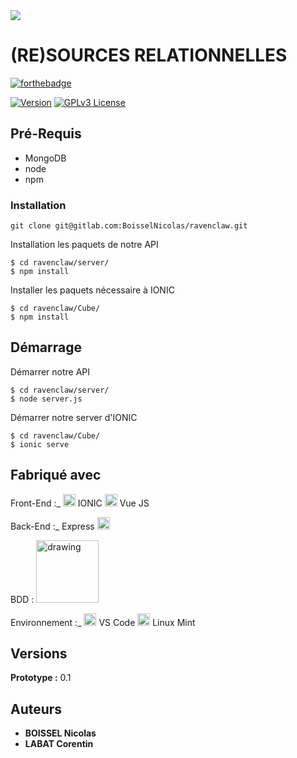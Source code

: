 <img src="https://ecole-alternance.cesi.fr/wp-content/themes/cesi/static/logo/ecole-alternance.svg">

# (RE)SOURCES RELATIONNELLES
[![forthebadge](https://forthebadge.com/images/badges/built-with-love.svg)]()

[![Version](https://badge.fury.io/gh/tterb%2FHyde.svg)]()
[![GPLv3 License](https://img.shields.io/badge/License-GPL%20v3-yellow.svg)]()



## Pré-Requis

 - MongoDB
 - node
 - npm


### Installation
```
git clone git@gitlab.com:BoisselNicolas/ravenclaw.git
```

Installation les paquets de notre API

```
$ cd ravenclaw/server/
$ npm install
```

Installer les paquets nécessaire à IONIC
```
$ cd ravenclaw/Cube/
$ npm install
```


## Démarrage
Démarrer notre API

```
$ cd ravenclaw/server/
$ node server.js
```

Démarrer notre server d'IONIC
```
$ cd ravenclaw/Cube/
$ ionic serve
```


## Fabriqué avec

Front-End :_
<img src="https://miro.medium.com/max/352/1*rZY47WiUohIbDS1W2bmVyA.png" alt="drawing" width="20px" /> IONIC 
<img src="https://upload.wikimedia.org/wikipedia/commons/thumb/9/95/Vue.js_Logo_2.svg/1200px-Vue.js_Logo_2.svg.png" alt="drawing" width="20px" /> Vue JS 

Back-End :_
 Express <img src="https://upload.wikimedia.org/wikipedia/commons/thumb/9/99/Unofficial_JavaScript_logo_2.svg/1200px-Unofficial_JavaScript_logo_2.svg.png" alt="drawing" width="20px" />  

BDD :
 <img src="https://www.globant.com/sites/default/files/2021-01/MongoDB_Logo_FullColorBlack_RGB-4td3yuxzjs.png" alt="drawing" width="100px" /> 

Environnement :_
<img src="https://www.armandphilippot.com/wp-content/uploads/2020/03/vs-code.jpg" alt="drawing" width="20px" /> VS Code
<img src="https://www.nicepng.com/png/full/65-653471_linux-mint-comments-linux-mint-icon-black.png" alt="drawing" width="20px" /> Linux Mint


## Versions

**Prototype :** 0.1


## Auteurs

* **BOISSEL Nicolas** 
* **LABAT Corentin**



